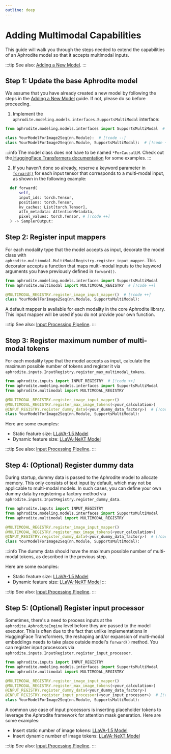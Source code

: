 ```yaml
---
outline: deep
---
```


# Adding Multimodal Capabilities

This guide will walk you through the steps needed to extend the capabilities of an Aphrodite model so that it accepts multimodal inputs.

:::tip
See also: [Adding a New Model](/pages/developer/adding-model).
:::

## Step 1: Update the base Aphrodite model
We assume that you have already created a new model by following the steps in the [Adding a New Model](/pages/developer/adding-model) guide. If not, please do so before proceeding.

1. Implement the `aphrodite.modeling.models.interfaces.SupportsMultiModal` interface:

```py
from aphrodite.modeling.models.interfaces import SupportsMultiModal  # [!code ++]

class YourModelForImage2Seq(nn.Module):  # [!code --]
class YourModelForImage2Seq(nn.Module, SupportsMultiModal):  # [!code ++]
```

:::info
The model class does not have to be named `*ForCausalLM`. Check out the[ HuggingFace Transformers documentation](https://huggingface.co/docs/transformers/model_doc/auto#multimodal) for some examples.
:::

2. If you haven't done so already, reserve a keyword parameter in [`forward()`](https://pytorch.org/docs/stable/generated/torch.nn.Module.html#torch.nn.Module.forward) for each input tensor that corresponds to a multi-modal input, as shown in the following example:

```py
  def forward(
      self,
      input_ids: torch.Tensor,
      positions: torch.Tensor,
      kv_caches: List[torch.Tensor],
      attn_metadata: AttentionMetadata,
      pixel_values: torch.Tensor, # [!code ++]
  ) -> SamplerOutput:
```

## Step 2: Register input mappers
For each modality type that the model accepts as input, decorate the model class with `aphrodite.multimodal.MultiModalRegistry.register_input_mapper`. This decorator accepts a function that maps multi-modal inputs to the keyword arguments you have previously defined in `forward()`.

```py
from aphrodite.modeling.models.interfaces import SupportsMultiModal
from aphrodite.multimodal import MULTIMODAL_REGISTRY  # [!code ++]

@MULTIMODAL_REGISTRY.register_image_input_mapper()  # [!code ++]
class YourModelForImage2Seq(nn.Module, SupportsMultiModal):
```

A default mapper is available for each modality in the core Aphrodite library. This input mapper will be used if you do not provide your own function.

:::tip
See also: [Input Processing Pipeline](/pages/developer/input-processing).
:::

## Step 3: Register maximum number of multi-modal tokens

For each modality type that the model accepts as input, calculate the maximum possible number of tokens and register it via `aphrodite.inputs.InputRegistry.register_max_multimodal_tokens`.

```py
from aphrodite.inputs import INPUT_REGISTRY  # [!code ++]
from aphrodite.modeling.models.interfaces import SupportsMultiModal
from aphrodite.multimodal import MULTIMODAL_REGISTRY

@MULTIMODAL_REGISTRY.register_image_input_mapper()
@MULTIMODAL_REGISTRY.register_max_image_tokens(<your_calculation>)
@INPUT_REGISTRY.register_dummy_data(<your_dummy_data_factory>)  # [!code ++]
class YourModelForImage2Seq(nn.Module, SupportsMultiModal):
```

Here are some examples:

- Static feature size: [LLaVA-1.5 Model](https://github.com/PygmalionAI/aphrodite-engine/tree/main/aphrodite/modeling/models/llava.py)
- Dynamic feature size: [LLaVA-NeXT Model](https://github.com/PygmalionAI/aphrodite-engine/tree/main/aphrodite/modeling/models/llava_next.py)

:::tip
See also: [Input Processing Pipeline](/pages/developer/input-processing).
:::

## Step 4: (Optional) Register dummy data
During startup, dummy data is passed to the Aphrodite model to allocate memory. This only consists of text input by default, which may not be applicable to multi-modal models. In such cases, you can define your own dummy data by registering a factory method via `aphrodite.inputs.InputRegistry.register_dummy_data`.

```py
from aphrodite.inputs import INPUT_REGISTRY
from aphrodite.modeling.models.interfaces import SupportsMultiModal
from aphrodite.multimodal import MULTIMODAL_REGISTRY

@MULTIMODAL_REGISTRY.register_image_input_mapper()
@MULTIMODAL_REGISTRY.register_max_image_tokens(<your_calculation>)
@INPUT_REGISTRY.register_dummy_data(<your_dummy_data_factory>)  # [!code ++]
class YourModelForImage2Seq(nn.Module, SupportsMultiModal):
```

:::info
The dummy data should have the maximum possible number of multi-modal tokens, as described in the previous step.

Here are some examples:
- Static feature size: [LLaVA-1.5 Model](https://github.com/PygmalionAI/aphrodite-engine/tree/main/aphrodite/modeling/models/llava.py)
- Dynamic feature size: [LLaVA-NeXT Model](https://github.com/PygmalionAI/aphrodite-engine/tree/main/aphrodite/modeling/models/llava_next.py)
:::

:::tip
See also: [Input Processing Pipeline](/pages/developer/input-processing).
:::

## Step 5: (Optional) Register input processor
Sometimes, there's a need to process inputs at the `aphrodite.AphroditeEngine` level before they are passed to the model executor. This is often due to the fact that unlike implementations in HuggingFace Transformers, the reshaping and/or expansion of multi-modal embeddings needs to take place outside model's `forward()` method. You can register input processors via  `aphrodite.inputs.InputRegister.register_input_processor`.

```py
from aphrodite.inputs import INPUT_REGISTRY
from aphrodite.modeling.models.interfaces import SupportsMultiModal
from aphrodite.multimodal import MULTIMODAL_REGISTRY

@MULTIMODAL_REGISTRY.register_image_input_mapper()
@MULTIMODAL_REGISTRY.register_max_image_tokens(<your_calculation>)
@INPUT_REGISTRY.register_dummy_data(<your_dummy_data_factory>)
@INPUT_REGISTRY.register_input_processor(<your_input_processor>)  # [!code ++]
class YourModelForImage2Seq(nn.Module, SupportsMultiModal):
```

A common use case of input processors is inserting placeholder tokens to leverage the Aphrodite framework for attention mask generation. Here are some examples:

- Insert static number of image tokens: [LLaVA-1.5 Model](https://github.com/PygmalionAI/aphrodite-engine/tree/main/aphrodite/modeling/models/llava.py)
- Insert dynamic number of image tokens: [LLaVA-NeXT Model](https://github.com/PygmalionAI/aphrodite-engine/tree/main/aphrodite/modeling/models/llava_next.py)

:::tip
See also: [Input Processing Pipeline](/pages/developer/input-processing).
:::